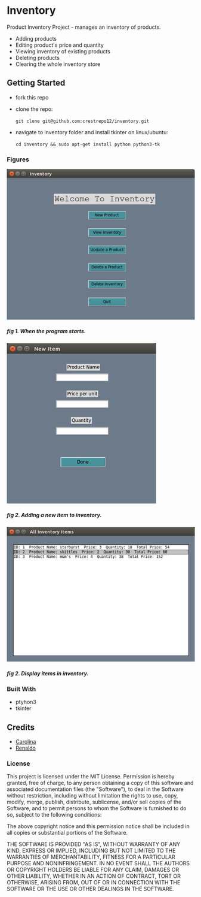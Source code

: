 # Inventory

Product Inventory Project - manages an inventory of products. 
 - Adding products
 - Editing product's price and quantity
 - Viewing inventory of existing products
 - Deleting products
 - Clearing the whole inventory store


## Getting Started

* fork this repo
* clone the repo:

    `git clone git@github.com:crestrepo12/inventory.git`

* navigate to inventory folder and install tkinter on linux/ubuntu:

    `cd inventory && sudo apt-get install python python3-tk`


### Figures

![startup image](assets/startup_image.png)
##### fig 1. When the program starts.


![adding a new item](assets/adding_new_item.png)
##### fig 2. Adding a new item to inventory.


![displaying items in inventory](assets/displaying_inventory.png)
##### fig 2. Display items in inventory.


### Built With
* ptyhon3
* tkinter 


## Credits
* [Carolina](https://github.com/crestrepo12)
* [Renaldo](https://github.com/renisalcedo)


### License

This project is licensed under the MIT License.
Permission is hereby granted, free of charge, to any person obtaining a copy of this software and 
associated documentation files (the "Software"), to deal in the Software without restriction, 
including without limitation the rights to use, copy, modify, merge, publish, distribute, 
sublicense, and/or sell copies of the Software, and to permit persons to whom the Software is furnished to do so, 
subject to the following conditions:

The above copyright notice and this permission notice shall be included in all copies 
or substantial portions of the Software.

THE SOFTWARE IS PROVIDED "AS IS", WITHOUT WARRANTY OF ANY KIND, EXPRESS OR IMPLIED, 
INCLUDING BUT NOT LIMITED TO THE WARRANTIES OF MERCHANTABILITY, FITNESS FOR A PARTICULAR PURPOSE AND NONINFRINGEMENT. 
IN NO EVENT SHALL THE AUTHORS OR COPYRIGHT HOLDERS BE LIABLE FOR ANY CLAIM, DAMAGES OR OTHER LIABILITY, 
WHETHER IN AN ACTION OF CONTRACT, TORT OR OTHERWISE, ARISING FROM, OUT OF OR IN CONNECTION WITH THE SOFTWARE 
OR THE USE OR OTHER DEALINGS IN THE SOFTWARE.

